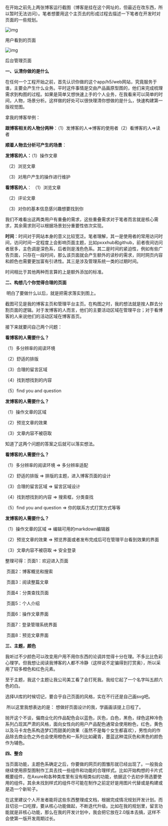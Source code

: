 ​        在开始之前先上两张博客运行截图（博客是挂在这个网址的，但最近在改东西，所以暂时无法访问）。笔者想要用这个主页去的形成过程去描述一下笔者在开发时对页面的一些规划。 

![img](https://pic3.zhimg.com/v2-7cdb3d7234787ef88634a18b5e95fcb6_b.png)

用户看到的页面

![img](https://pic3.zhimg.com/v2-4d0572e58ab109859c8e5dd9fcbb267a_b.png)

后台管理页面

**一、认清你做的是什么**

​       在任何一个工程开始之前，首先认识你做的这个app/h5/web网站，究竟服务于谁，主要会产生什么业务。平时这件事情是交由产品画原型图的，他们来完成梳理需求到构图的过程。如果是简单又想快速上手的个人业务，在我看来可以简单的时间，人物，场景分析。这样做的好处可以很快理清你想做的是什么，快速构建第一版视觉图。 

拿我的博客举例： 

**跟博客相关的人物分两种**：（1）发博客的人=>博客的使用者（2）看博客的人=>读者 

**顺着人物去分析可产生的场景**： 

**发博客的人：**（1）操作文章 

​                      （2）浏览文章 

​                      （3）对用户产生的操作进行维护 

**看博客的人**： （1）浏览文章 

​                       （2）评论文章 

​                       （3）对你的基本信息感兴趣想要找到你 

我们不难看出这两类用户有重叠的需求，这些重叠需求对于笔者而言就是核心需求，其余需求则可以根据场景划分重要性依次实现。 

**时间**：时间对于网站本身的意义比较宽泛。笔者理解，其一是使用者的常用访问时间，访问时间一定程度上会影响页面主题，比如pxxxhub和github，前者夜间访问者居多，主色调是深色系，后者则是浅色色系。其二是时间的紧迫性，例如有些广告页面，只存在一段时间，那么该页面就会产生额外的读秒的需求，同时网页内容和颜色也需要更加富有引诱性。其三是涉及管理系统一类的过期时间。 

时间相比于其他两种而言算的上是额外添加的标准。 

**二、构想几个你觉得合理的页面**

​      明白了要做什么以后，就是把需求落实到图上。 

​      截图可见是我的博客主页和管理平台主页。在构图之时，我的想法就是按人群去分割页面的逻辑。对于发博客的人而言，他们的主要活动区域在管理平台；对于看博客的人来说他们的活动区域在博客首页。 

接下来就要问自己两个问题： 

**看博客的人需要什么？**

（1）多分辨率的阅读环境 

（2）舒适的排版 

（3）合理的留言区域 

（4）找到想找到的内容 

（5）find you and question 

**发博客的人需要什么？**

（1）操作文章的区域 

（2）预览文章的效果 

（3）文章内容不被窃取 

知道了这两个问题的答案之后就可以落实想法。 

**看博客的人需要什么？**

（1）多分辨率的阅读环境 => 多分辨率适配 

（2）舒适的排版 => 排版的主题，进入博客页面的设计 

（3）合理的留言区域 => 留言区域设计 

（4）找到想找到的内容 => 搜索框，分类查找 

（5）find you and question => 你的联系方式打赏方式等等 

**发博客的人需要什么？**

（1）操作文章的区域 => 编辑可用的markdown编辑器 

（2）预览文章的效果 => 预览界面或者发布完成后可在管理平台看到效果的界面 

（3）文章内容不被窃取 => 安全登录 

整理可得：页面1：欢迎进入页面

​                页面2：博客概览和搜索

​                页面3：阅读整篇文章

​                页面4：分类查找页面

​                页面5：个人介绍

​                页面6：操作文章界面

​                页面7：登录管理系统界面

​                页面8：预览文章界面

**三、主题，颜色**

​       我听过不少颜色可以改变用户用不用你东西的论调并觉得十分在理。不多比比色彩心理学。但我想让阅读我博客的人都不冷静（这样说不定骗得到打赏奥），所以采用了较多橙色和红色元素。

​      至于主题，我这个主题让我公司美工看了会打死我。我给它起了一个名字叫五颜六色的白。

​      选择UI库的时候切记，要合乎自己页面的风格，实在不行还是自己画svg吧。

​      所以这里我想表达的是： 想做好页面设计的我，学画画该提上日程了。

​      抛开这个不谈，偏商业化的作品配色会以蓝色，灰色，白色，黑色，绿色这种冷色系列凸现其严肃的风格，面向女性向的用户产品配色通常会使用粉色，红色，黄色以及马卡龙色系构造梦幻而甜美的效果（虽然不是每个女生都喜欢），男性向的作品除去商业色之外也会使用橙色和一系列比如藏青，墨蓝这种混灰色和黑色的颜色作为辅色。

**四、整合**

​    当页面功能，主题色系确定之后，你要做的网页的图雏形就已经出现了。一般我会继续使用原型图制作工具去找一些组件和功能的合理样式。比如开始构想的卡片式概要组件，在Axure和各种类库里有没有相类似的功能，依据这个去初步筛选要使用的组件。其余未找到样式的组件尽可能在制作之前定好是用图片代替或是构建或是造一个新轮子。

​       在这里建议个人开发者能将这些东西整理成文档，根据完成情况规划开发计划。而且切忌一口吃撑，要从核心功能做起，不断迭代升级。比如在我的规划里，留言功能就是非核心功能，那么在我的开发计划中，我会把它放在2.0版本去搞，这样不会使第一版开发周期过长。